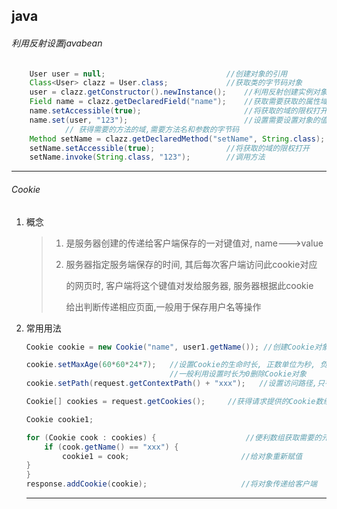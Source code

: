 ## java

###### 利用反射设置javabean

```java
    User user = null;							//创建对象的引用
    Class<User> clazz = User.class;				//获取类的字节码对象
    user = clazz.getConstructor().newInstance();	//利用反射创建实例对象
    Field name = clazz.getDeclaredField("name");	//获取需要获取的属性域
    name.setAccessible(true);						//将获取的域的限权打开
    name.set(user, "123");							//设置需要设置对象的值
            // 获得需要的方法的域,需要方法名和参数的字节码
    Method setName = clazz.getDeclaredMethod("setName", String.class);
    setName.setAccessible(true);				//将获取的域的限权打开
    setName.invoke(String.class, "123");		//调用方法
```
-----

###### Cookie

1. 概念

   > 1. 是服务器创建的传递给客户端保存的一对键值对,  name--->value
   >
   > 2. 服务器指定服务端保存的时间,  其后每次客户端访问此cookie对应
   >
   >    的网页时,  客户端将这个键值对发给服务器,   服务器根据此cookie
   >
   >    给出判断传递相应页面,一般用于保存用户名等操作

2. 常用用法
	```java
	Cookie cookie = new Cookie("name", user1.getName()); //创建Cookie对象
	
	cookie.setMaxAge(60*60*24*7);	//设置Cookie的生命时长, 正数单位为秒, 负数代表为此次会话(默认), 0代表立刻删除
									//一般利用设置时长为0删除Cookie对象
	cookie.setPath(request.getContextPath() + "xxx");	//设置访问路径,只有满足此路径可以获得这个Cookie
	
   Cookie[] cookies = request.getCookies();		//获得请求提供的Cookie数组
   
   Cookie cookie1;
   
   for (Cookie cook : cookies) {					//便利数组获取需要的元素
		if (cook.getName() == "xxx") {
			cookie1 = cook;							//给对象重新赋值
   	}
	}
	response.addCookie(cookie);						//将对象传递给客户端
	```
	
	
	
	-----

   
   
   



